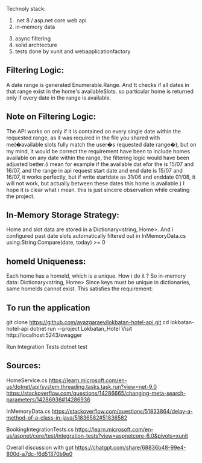 Technoly stack:
1) .net 8 / asp.net core web api
2) in-memory data
3. async filtering
4. solid archtecture 
5. tests done by xunit and webapplicationfactory


## Filtering Logic:
A date range is generated Enumerable.Range. And tt checks if all dates in that range exist in the home's availableSlots. so particular home is returned only if every date in the range is available.

## Note on Filtering Logic:
The API works on only if it is contained on every single date within the requested range, as it was required in the file you shared with me(�available slots fully match the user�s requested date range�), but 
on my mind, it would be correct the requirement have been to include homes available on any date within the range, the filtering logic would have been adjusted better.(i mean for example if the available dat efor the is 15/07 and 16/07, and the range in api request start date and end date is 15/07 and 16/07, it works perfectly, but if write startdate as 31/06 and enddate 01/08, it will not work, but actually between these dates this home is available.)
I hope it is clear what i mean. this is just sincere observation while creating the project.


## In-Memory Storage Strategy:
Home and slot data are stored in a Dictionary<string, Home>. And i configured past date slots automatically filtered out in InMemoryData.cs using:String.Compare(date, today) >= 0

## homeId Uniqueness:
Each home has a homeId, which is a unique. How i do it ? So in-memory data: Dictionary<string, Home>  Since keys must be unique in dictionaries, same homeIds cannot exist. This satisfies the requirement:


## To run the application
git clone https://github.com/avazgaraev/lokbatan-hotel-api.git
cd lokbatan-hotel-api
dotnet run --project Lokbatan_Hotel
Visit http://localhost:5243/swagger

Run Integration Tests
dotnet test


## Sources:

HomeService.cs
https://learn.microsoft.com/en-us/dotnet/api/system.threading.tasks.task.run?view=net-9.0
https://stackoverflow.com/questions/14286665/changing-meta-search-parameters/14286936#14286936

InMemoryData.cs
https://stackoverflow.com/questions/51833864/delay-a-method-of-a-class-in-java/51836582#51836582

BookingIntegrationTests.cs
https://learn.microsoft.com/en-us/aspnet/core/test/integration-tests?view=aspnetcore-6.0&pivots=xunit

Overall discussion with gpt
https://chatgpt.com/share/68836b48-99e4-800d-a7dc-f6d51370b9e0